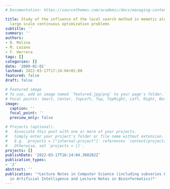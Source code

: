 ```yaml
---
# Documentation: https://sourcethemes.com/academic/docs/managing-content/

title: Study of the influence of the local search method in memetic algorithms for
  large scale continuous optimization problems
subtitle: ''
summary: ''
authors:
- D. Molina
- M. Lozano
- F. Herrera
tags: []
categories: []
date: '2009-01-01'
lastmod: 2022-03-17T17:24:04+01:00
featured: false
draft: false

# Featured image
# To use, add an image named `featured.jpg/png` to your page's folder.
# Focal points: Smart, Center, TopLeft, Top, TopRight, Left, Right, BottomLeft, Bottom, BottomRight.
image:
  caption: ''
  focal_point: ''
  preview_only: false

# Projects (optional).
#   Associate this post with one or more of your projects.
#   Simply enter your project's folder or file name without extension.
#   E.g. `projects = ["internal-project"]` references `content/project/deep-learning/index.md`.
#   Otherwise, set `projects = []`.
projects: []
publishDate: '2022-03-17T16:24:04.308202Z'
publication_types:
- '2'
abstract: ''
publication: '*Lecture Notes in Computer Science (including subseries Lecture Notes
  in Artificial Intelligence and Lecture Notes in Bioinformatics)*'
---
```

